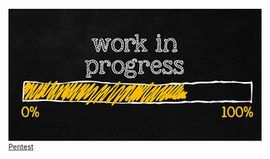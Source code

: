 

![Book logo](/docs/assets/imgs/02_02_18_508408464_AAB_560x292.jpg)
[Pentest](_posts/2022-May-16-Pentest_Process.md)
